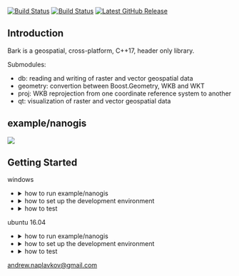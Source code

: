 [![Build Status](https://travis-ci.org/storm-ptr/bark.svg?branch=master)](https://travis-ci.org/storm-ptr/bark)
[![Build Status](https://ci.appveyor.com/api/projects/status/github/storm-ptr/bark?svg=true&branch=master)](https://ci.appveyor.com/project/storm-ptr/bark/branch/master)
[![Latest GitHub Release](https://img.shields.io/github/release/storm-ptr/bark.svg)](https://github.com/storm-ptr/bark/releases/latest)

## Introduction

Bark is a geospatial, cross-platform, C++17, header only library.

Submodules:
- db: reading and writing of raster and vector geospatial data
- geometry: convertion between Boost.Geometry, WKB and WKT
- proj: WKB reprojection from one coordinate reference system to another
- qt: visualization of raster and vector geospatial data

## example/nanogis

![](https://user-images.githubusercontent.com/3381451/38042411-f93918b8-32bc-11e8-8be0-433668c62d42.png)

## Getting Started

windows

* <details><summary>how to run example/nanogis</summary><p>

  download [nanogis.windows.zip](https://github.com/storm-ptr/bark/releases/latest) for windows 10, extract and run
  ```
  ./nanogis/vc_redist.x64.exe
  ./nanogis/nanogis.exe
  ```
  </p></details>
* <details><summary>how to set up the development environment</summary><p>

  - download OSGeo4W
  
    PowerShell
    ```
    mkdir C:\OSGeo4W64
    Invoke-WebRequest -Uri http://download.osgeo.org/osgeo4w/osgeo4w-setup-x86_64.exe -OutFile C:\OSGeo4W64\osgeo4w-setup-x86_64.exe
    C:\OSGeo4W64\osgeo4w-setup-x86_64.exe -q -k -r -A -s http://download.osgeo.org/osgeo4w/ -a x86_64 -P curl,gdal,libmysql,libmysql-devel,libpq,proj,spatialite,sqlite3 -R C:\OSGeo4W64
    ```

  - add environment variables
  
    GDAL_DATA
    ```
    C:\OSGeo4W64\share\gdal
    ```
    INCLUDE
    ```
    C:\OSGeo4W64\include
    C:\OSGeo4W64\include\libpq
    C:\OSGeo4W64\include\mysql
    ```
    LIB
    ```
    C:\OSGeo4W64\lib
    ```
    PATH
    ```
    C:\OSGeo4W64\bin
    ```

  - put [boost](https://www.boost.org/users/download/) headers to C:\OSGeo4W64\include\boost

  - download Catch2 library

    PowerShell
    ```
    Invoke-WebRequest -Uri https://raw.githubusercontent.com/catchorg/Catch2/v2.0.1/single_include/catch.hpp -OutFile C:\OSGeo4W64\include\catch.hpp
    ```

  - install [git](https://git-scm.com/downloads) and clone bark library

    ```
    git clone --depth=1 https://github.com/storm-ptr/bark.git C:\OSGeo4W64\include\bark
    ```

  - install [Microsoft Visual C++](https://www.visualstudio.com/vs/cplusplus/) (Community)

  - install [Qt](https://www.qt.io/download) libraries and creator (Open Source)

  </p></details>
* <details><summary>how to test</summary><p>

  - start the [virtual machine](https://yadi.sk/d/sdEDsIjC3TkeM6) with databases

  - run in C:\OSGeo4W64\include\bark\test

    ```
    SET CXXFLAGS=/DBARK_TEST_DATABASE&& nmake -f ./makefile.windows test
    nmake -f ./makefile.windows clean
    ```
  </p></details>

ubuntu 16.04
* <details><summary>how to run example/nanogis</summary><p>

  download [debian package](https://github.com/storm-ptr/bark/releases/latest) for ubuntu 16.04 and run
  ```
  sudo add-apt-repository ppa:beineri/opt-qt-5.12.0-xenial
  sudo add-apt-repository ppa:ubuntu-toolchain-r/test
  sudo add-apt-repository ppa:ubuntugis/ppa
  sudo apt-get update
  sudo dpkg -i ./nanogis.ubuntu.1604.deb
  sudo apt-get -f install
  nanogis
  ```
  </p></details>
* <details><summary>how to set up the development environment</summary><p>
  
  - install packages
      ```
      sudo add-apt-repository ppa:beineri/opt-qt-5.12.0-xenial
      sudo add-apt-repository ppa:ubuntu-toolchain-r/test
      sudo add-apt-repository ppa:ubuntugis/ppa
      sudo apt-get update
      sudo apt-get install g++-8
      sudo apt-get install git
      sudo apt-get install libboost-dev
      sudo apt-get install libgdal-dev
      sudo apt-get install libgl1-mesa-dev
      sudo apt-get install libproj-dev
      sudo apt-get install qt512-meta-minimal
      sudo apt-get install qt512imageformats
      ```
  
  - install odbc drivers

    ibm db2: download and extract

    [mssql](https://docs.microsoft.com/en-us/sql/connect/odbc/linux-mac/installing-the-microsoft-odbc-driver-for-sql-server)

    [mysql](https://dev.mysql.com/downloads/connector/odbc/)

    postgres: ```apt-get install odbc-postgresql```

  - check

    ```
    cat /etc/odbcinst.ini
  
    [ODBC Driver 17 for SQL Server]
    Description=Microsoft ODBC Driver 17 for SQL Server
    Driver=/opt/microsoft/msodbcsql17/lib64/libmsodbcsql-17.0.so.1.1
    UsageCount=1

    [IBM DATA SERVER DRIVER for ODBC]
    Description=IBM DATA SERVER DRIVER for ODBC - /home/dev/clidriver
    Driver=/home/dev/clidriver/lib/libdb2o.so.1
    UsageCount=1

    [MySQL ODBC 5.3 Unicode Driver]
    Description=MySQL ODBC 5.3 Unicode Driver - /home/dev/mysql-connector-odbc
    Driver=/home/dev/mysql-connector-odbc/lib/libmyodbc5w.so
    UsageCount=1

    [PostgreSQL ANSI]
    Description=PostgreSQL ODBC driver (ANSI version)
    Driver=psqlodbca.so
    Setup=libodbcpsqlS.so
    Debug=0
    CommLog=1
    UsageCount=1

    [PostgreSQL Unicode]
    Description=PostgreSQL ODBC driver (Unicode version)
    Driver=psqlodbcw.so
    Setup=libodbcpsqlS.so
    Debug=0
    CommLog=1
    UsageCount=1
    ```

  - download Catch2 library

    ```
    wget https://raw.githubusercontent.com/catchorg/Catch2/v2.0.1/single_include/catch.hpp
    ```

  - clone bark library

    ```
    git clone --depth=1 https://github.com/storm-ptr/bark.git
    ```
  </p></details>
* <details><summary>how to test</summary><p>

  - start the [virtual machine](https://yadi.sk/d/sdEDsIjC3TkeM6) with databases

  - run in bark/test

    ```
    make -f ./makefile.ubuntu test CXX=g++-8 CXXFLAGS+=-DBARK_TEST_DATABASE
    make -f ./makefile.ubuntu clean
    ```
  </p></details>

andrew.naplavkov@gmail.com
